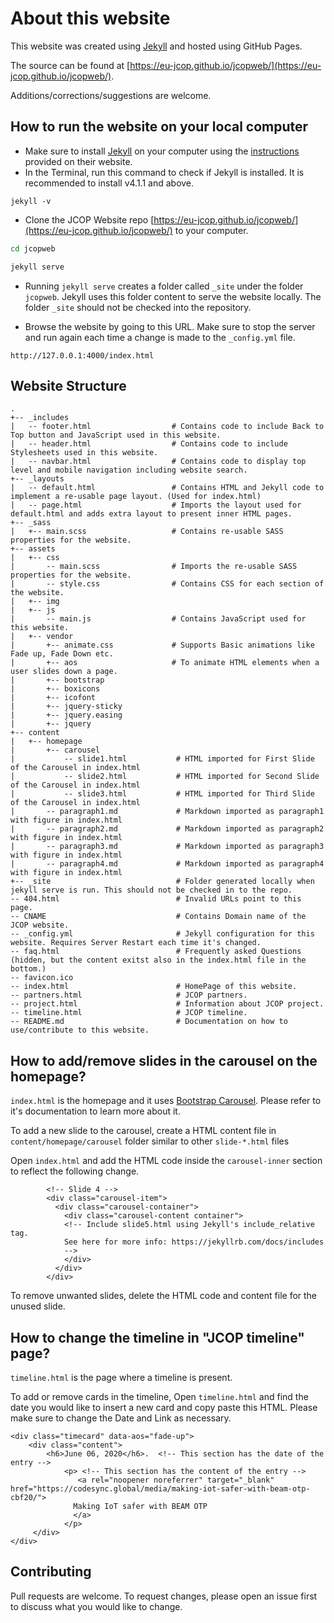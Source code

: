 # About this website

This website was created using [Jekyll](https://jekyllrb.com/) and hosted using GitHub Pages.

The source can be found at [https://eu-jcop.github.io/jcopweb/](https://eu-jcop.github.io/jcopweb/).

Additions/corrections/suggestions are welcome.

## How to run the website on your local computer

- Make sure to install [Jekyll](https://jekyllrb.com/) on your computer using the [instructions](https://jekyllrb.com/docs/) provided on their website.
- In the Terminal, run this command to check if Jekyll is installed. It is recommended to install v4.1.1 and above.
```
jekyll -v
```
- Clone the JCOP Website repo [https://eu-jcop.github.io/jcopweb/](https://eu-jcop.github.io/jcopweb/) to your computer.

```bash
cd jcopweb

jekyll serve
```
- Running ```jekyll serve``` creates a folder called ```_site``` under the folder ```jcopweb```. Jekyll uses this folder content to serve the website locally. The folder ```_site``` should not be checked into the repository.

- Browse the website by going to this URL. Make sure to stop the server and run again each time a change is made to the ```_config.yml``` file.

```
http://127.0.0.1:4000/index.html
```
## Website Structure

```
.
+-- _includes
|   -- footer.html                  # Contains code to include Back to Top button and JavaScript used in this website.
|   -- header.html                  # Contains code to include Stylesheets used in this website.
|   -- navbar.html                  # Contains code to display top level and mobile navigation including website search.
+-- _layouts
|   -- default.html                 # Contains HTML and Jekyll code to implement a re-usable page layout. (Used for index.html)
|   -- page.html                    # Imports the layout used for default.html and adds extra layout to present inner HTML pages.
+-- _sass
|   +-- main.scss                   # Contains re-usable SASS properties for the website.
+-- assets
|   +-- css
|       -- main.scss                # Imports the re-usable SASS properties for the website.
|       -- style.css                # Contains CSS for each section of the website.
|   +-- img   
|   +-- js
|       -- main.js                  # Contains JavaScript used for this website.
|   +-- vendor
|       +-- animate.css             # Supports Basic animations like Fade up, Fade Down etc.
|       +-- aos                     # To animate HTML elements when a user slides down a page.
|       +-- bootstrap
|       +-- boxicons
|       +-- icofont
|       +-- jquery-sticky
|       +-- jquery.easing
|       +-- jquery
+-- content
|   +-- homepage
|       +-- carousel
|           -- slide1.html           # HTML imported for First Slide of the Carousel in index.html
|           -- slide2.html           # HTML imported for Second Slide of the Carousel in index.html
|           -- slide3.html           # HTML imported for Third Slide of the Carousel in index.html
|       -- paragraph1.md             # Markdown imported as paragraph1 with figure in index.html
|       -- paragraph2.md             # Markdown imported as paragraph2 with figure in index.html
|       -- paragraph3.md             # Markdown imported as paragraph3 with figure in index.html
|       -- paragraph4.md             # Markdown imported as paragraph4 with figure in index.html
+-- _site                            # Folder generated locally when jekyll serve is run. This should not be checked in to the repo.
-- 404.html                          # Invalid URLs point to this page.
-- CNAME                             # Contains Domain name of the JCOP website.
-- _config.yml                       # Jekyll configuration for this website. Requires Server Restart each time it's changed.
-- faq.html                          # Frequently asked Questions (hidden, but the content exitst also in the index.html file in the bottom.)
-- favicon.ico
-- index.html                        # HomePage of this website.
-- partners.html                     # JCOP partners.
-- project.html                      # Information about JCOP project.
-- timeline.html                     # JCOP timeline.
-- README.md                         # Documentation on how to use/contribute to this website.

```

## How to add/remove slides in the carousel on the homepage?
```index.html``` is the homepage and it uses [Bootstrap Carousel](https://getbootstrap.com/docs/4.0/components/carousel). Please refer to it's documentation to learn more about it.

To add a new slide to the carousel, create a HTML content file in ```content/homepage/carousel``` folder similar to other ```slide-*.html``` files

Open ```index.html``` and add the HTML code inside the ```carousel-inner``` section to reflect the following change.

```
        <!-- Slide 4 -->
        <div class="carousel-item">
          <div class="carousel-container">
            <div class="carousel-content container">
            <!-- Include slide5.html using Jekyll's include_relative tag. 
            See here for more info: https://jekyllrb.com/docs/includes 
            -->
            </div>
          </div>
        </div>
```

To remove unwanted slides, delete the HTML code and content file for the unused slide.

## How to change the timeline in "JCOP timeline" page?
```timeline.html``` is the page where a timeline is present.

To add or remove cards in the timeline, Open ```timeline.html``` and find the date you would like to insert a new card and copy paste this HTML. Please make sure to change the Date and Link as necessary.

```
<div class="timecard" data-aos="fade-up">
    <div class="content">
        <h6>June 06, 2020</h6>.  <!-- This section has the date of the entry -->
            <p> <!-- This section has the content of the entry -->
               <a rel="noopener noreferrer" target="_blank" href="https://codesync.global/media/making-iot-safer-with-beam-otp-cbf20/">
              Making IoT safer with BEAM OTP
              </a>
            </p>
     </div>
</div>
```

## Contributing
Pull requests are welcome. To request changes, please open an issue first to discuss what you would like to change.


